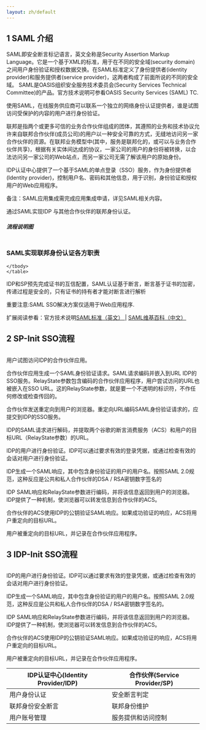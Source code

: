 ```yaml
---
layout: zh/default
---
```

<h2>1 SAML 介绍</h2>
 	
SAML即安全断言标记语言，英文全称是Security Assertion Markup Language。它是一个基于XML的标准，用于在不同的安全域(security domain)之间用户身份验证和授权数据交换。在SAML标准定义了身份提供者(identity provider)和服务提供者(service provider)，这两者构成了前面所说的不同的安全域。 SAML是OASIS组织安全服务技术委员会(Security Services Technical Committee)的产品。官方技术说明可参看OASIS Security Services (SAML) TC.
    
使用SAML，在线服务供应商可以联系一个独立的网络身份认证提供者，谁是试图访问受保护的内容的用户进行身份验证。

联邦是指两个或更多可信的业务合作伙伴组成的团体，其遵照的业务和技术协议允许来自联邦合作伙伴(成员公司)的用户以一种安全可靠的方式，无缝地访问另一家合作伙伴的资源。在联邦业务模型中(其中，服务是联邦化的，或可以与业务合作伙伴共享)，根据有关实体间达成的协议，一家公司的用户的身份将被转换，以合法访问另一家公司的Web站点，而另一家公司无需了解该用户的原始身份。


IDP认证中心提供了一个基于SAML的单点登录（SSO）服务，作为身份提供者(Identity provider)，控制用户名、密码和其他信息，用于识别，身份验证和授权用户的Web应用程序。

备注：SAML应用集成需完成应用集成申请，详见SAML相关内容。

通过SAML实现IDP 与其他合作伙伴的联邦身份认证。

<h5>流程说明图</h5>
<img src="{{ "/static/images/saml/saml1.png" | prepend: site.baseurl }}?{{ site.time | date: "%Y%m%d%H%M" }}"  alt=""/>

<h3>SAML实现联邦身份认证各方职责</h3>
	
<table border="0" class="table table-striped table-bordered ">
    <thead>
      <th>IDP认证中心(Identity Provider/IDP)</th><th>合作伙伴(Service Provider/SP)</th>
    </thead>
    <tbody>
	    <tr>
	        <td>用户身份认证</td>
	        <td>安全断言判定</td>
	    </tr>
	    <tr>
	        <td>联邦身份安全断言</td>
	        <td>联邦身份维护</td>
	    </tr>
	    <tr>
	        <td>用户账号管理</td>
	        <td>服务提供和访问控制</td>
	    </tr>
    
    </tbody>
    </table>


IDP和SP预先完成证书的互信配置，SAML认证基于断言，断言基于证书的加密，传递过程是安全的，只有证书的持有者才能对断言进行解析

重要注意:SAML SSO解决方案仅适用于Web应用程序.

扩展阅读参看：官方技术说明<a href="https://wiki.oasis-open.org/security/FrontPage"  title="https://wiki.oasis-open.org/security/FrontPage" target="_blank" rel="nofollow">SAML标准（英文） </a> | <a href="http://en.wikipedia.org/wiki/Security_Assertion_Markup_Language"  title="http://en.wikipedia.org/wiki/Security_Assertion_Markup_Language" target="_blank" rel="nofollow">SAML维基百科（中文）</a> 

<h2>2 SP-Init SSO流程	</h2>
<img src="{{ "/static/images/saml/saml2.png" | prepend: site.baseurl }}?{{ site.time | date: "%Y%m%d%H%M" }}"  alt=""/>

用户试图访问IDP的合作伙伴应用。

合作伙伴应用生成一个SAML身份验证请求。SAML请求编码并嵌入到URL IDP的SSO服务。RelayState参数包含编码的合作伙伴应用程序，用户尝试访问的URL也被嵌入在SSO URL。这的RelayState参数，就是要一个不透明的标识符，不作任何修改或检查传回的。

合作伙伴发送重定向到用户的浏览器。重定向URL编码SAML身份验证请求的，应提交到IDP的SSO服务。

IDP的SAML请求进行解码，并提取两个谷歌的断言消费服务（ACS）和用户的目标URL（RelayState参数）的URL。

IDP的用户进行身份验证。IDP可以通过要求有效的登录凭据，或通过检查有效的会话对用户进行身份验证。

IDP生成一个SAML响应，其中包含身份验证的用户的用户名。按照SAML 2.0规范，这种反应是公共和私人合作伙伴的DSA / RSA密钥数字签名的

IDP SAML响应和RelayState参数进行编码，并将该信息返回到用户的浏览器。IDP提供了一种机制，使浏览器可以转发信息到合作伙伴的ACS。

合作伙伴的ACS使用IDP的公钥验证SAML响应。如果成功验证的响应，ACS将用户重定向的目标URL。

用户被重定向的目标URL，并记录在合作伙伴应用程序。

<h2>3 IDP-Init SSO流程</h2>
<img src="{{ "/static/images/saml/saml3.png" | prepend: site.baseurl }}?{{ site.time | date: "%Y%m%d%H%M" }}"  alt=""/>

IDP的用户进行身份验证。IDP可以通过要求有效的登录凭据，或通过检查有效的会话对用户进行身份验证。

IDP生成一个SAML响应，其中包含身份验证的用户的用户名。按照SAML 2.0规范，这种反应是公共和私人合作伙伴的DSA / RSA密钥数字签名的。

IDP SAML响应和RelayState参数进行编码，并将该信息返回到用户的浏览器。IDP提供了一种机制，使浏览器可以转发信息到合作伙伴的ACS。

合作伙伴的ACS使用IDP的公钥验证SAML响应。如果成功验证的响应，ACS将用户重定向的目标URL。

用户被重定向的目标URL，并记录在合作伙伴应用程序。